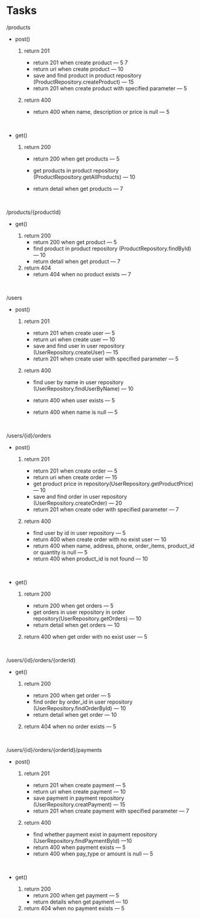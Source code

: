 # Tasks

/products

- post()

  1. return 201

     - return 201 when create product — 5 7
     - return uri when create product — 10
     - save and find product in product repository (ProductRepository.createProduct) — 15
     - return 201 when create product with specified parameter — 5

  2. return 400

     - return 400 when name, description or price is null — 5

     ​

- get()

  1. return 200

     - return 200 when get products — 5

     - get products in product repository (ProductRepository.getAllProducts) — 10

     - return detail when get products — 7

       ​

/products/{productId}

- get()

  1. return 200
     - return 200 when get product — 5
     - find product in product repository (ProductRepository.findById) — 10
     - return detail when get product — 7
  2. return 404
     - return 404 when no product exists — 7

  ​

/users

- post()

  1. return 201

     - return 201 when create user — 5
     - return uri when create user — 10
     - save and find user in user repository (UserRepository.createUser) — 15
     - return 201 when create user with specified parameter — 5

  2. return 400

     - find user by name in user repository (UserRepository.findUserByName) — 10

     - return 400 when user exists — 5

     - return 400 when name is null — 5

       ​

/users/{id}/orders

- post()

  1. return 201

     - return 201 when create order — 5
     - return uri when create order — 15
     - get product price in  repository(UserRepository.getProductPrice) — 10
     - save and find order in user repository (UserRepository.createOrder) — 20
     - return 201 when create oder with specified parameter — 7

  2. return 400

     - find user by id in user repository — 5
     - return 400 when create order with no exist user — 10
     - return 400 when name, address, phone, order_items, product_id or quantity is null — 5
     - return 400 when product_id is not found — 10

     ​

- get()

  1. return 200

     - return 200 when get orders — 5
     - get orders in user repository in order repository(UserRepository.getOrders) — 10
     - return detail when get orders — 10

  2. return 400 when get order with no exist user — 5

     ​

/users/{id}/orders/{orderId}

- get()

  1. return 200

     - return 200 when get order — 5
     - find order by order_id in user repository (UserRepository.findOrderById) — 10
     - return detail when get order — 10

  2. return 404 when no order exists — 5

     ​

/users/{id}/orders/{orderId}/payments

- post()

  1. return 201

     - return 201 when create payment — 5
     - return uri when create payment — 10
     - save payment in payment repository (UserRepository.creatPayment) — 15
     - return 201 when create payment with specified parameter — 7

  2. return 400

     - find whether payment exist in payment repository (UserRepository.findPaymentById)  —10
     - return 400 when payment exists — 5
     - return 400 when pay_type or amount is null — 5

     ​

- get()

  1. return 200
     - return 200 when get payment — 5
     - return details when get payment — 10
  2. return 404 when no payment exists — 5